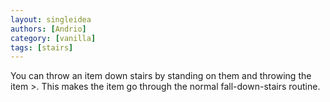 ```yaml
---
layout: singleidea
authors: [Andrio]
category: [vanilla]
tags: [stairs]
---
```

You can throw an item down stairs by standing on them and throwing the item >. This makes the item go through the normal fall-down-stairs routine.
